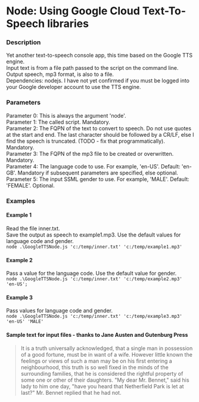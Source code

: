 Node: Using Google Cloud Text-To-Speech libraries
===

### Description
Yet another text-to-speech console app, this time based on the Google TTS engine.   
Input text is from a file path passed to the script on the command line. Output speech, mp3 format, is also to a file.  
Dependencies: nodejs. I have not yet confirmed if you must be logged into your Google developer account to use the TTS engine.

### Parameters

Parameter 0: This is always the argument 'node'.   
Parameter 1: The called script. Mandatory.  
Parameter 2: The FQPN of the text to convert to speech. Do not use quotes at the start and end. The last character should be followed by a CR/LF, else I find the speech is truncated. (TODO - fix that programmatically). Mandatory.  
Parameter 3: The FQPN of the mp3 file to be created or overwritten. Mandatory.  
Parameter 4: The language code to use. For example, 'en-US'. Default: 'en-GB'. Mandatory if subsequent parameters are specified, else optional.  
Parameter 5: The input SSML gender to use. For example, 'MALE'. Default: 'FEMALE'. Optional.  

### Examples

#### Example 1
Read the file inner.txt.  
Save the output as speech to example1.mp3.
Use the default values for language code and gender.  
`node .\GoogleTTSNode.js 'c:/temp/inner.txt' 'c:/temp/example1.mp3'  ` 

#### Example 2
Pass a value for the language code. Use the default value for gender.  
`node .\GoogleTTSNode.js 'c:/temp/inner.txt' 'c:/temp/example2.mp3' 'en-US';  ` 

#### Example 3
Pass values for language code and gender.  
`node .\GoogleTTSNode.js 'c:/temp/inner.txt' 'c:/temp/example3.mp3' 'en-US' 'MALE'  ` 

#### Sample text for input files - thanks to Jane Austen and Gutenburg Press
>It is a truth universally acknowledged, that a single man in possession of a good fortune, must be in want of a wife.
However little known the feelings or views of such a man may be on his first entering a neighbourhood, this truth is so well fixed in the minds of the surrounding families, that he is considered the rightful property of some one or other of their daughters.
"My dear Mr. Bennet," said his lady to him one day, "have you heard that Netherfield Park is let at last?"
Mr. Bennet replied that he had not.
